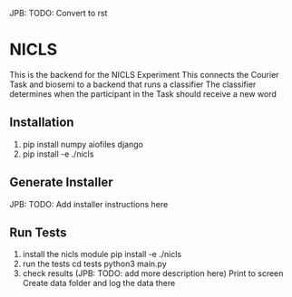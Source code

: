 JPB: TODO: Convert to rst

# NICLS
This is the backend for the NICLS Experiment
This connects the Courier Task and biosemi to a backend that runs a classifier
The classifier determines when the participant in the Task should receive a new word

## Installation
1. pip install numpy aiofiles django
1. pip install -e ./nicls 

## Generate Installer
JPB: TODO: Add installer instructions here

## Run Tests
1. install the nicls module
	pip install -e ./nicls 
1. run the tests
	cd tests
	python3 main.py
1. check results (JPB: TODO: add more description here)
	Print to screen
	Create data folder and log the data there
